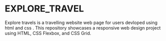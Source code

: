 # EXPLORE_TRAVEL
Explore travels is a travelling website  web page  for users  devloped using html and css . This repository showcases a responsive web design project using HTML, CSS Flexbox, and CSS Grid. 
